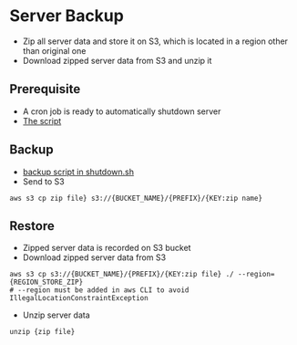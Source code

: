 # Server Backup
* Zip all server data and store it on S3, which is located in a region other than original one
* Download zipped server data from S3 and unzip it

## Prerequisite
* A cron job is ready to automatically shutdown server
* [The script](https://github.com/MOHOAzure/On-Demand-Minecraft-Sever/blob/main/Auto%20stop%20server/shutdown.sh)

## Backup
* [backup script in shutdown.sh](https://github.com/MOHOAzure/On-Demand-Minecraft-Sever/blob/main/Backup/shutdown_backup.sh)
* Send to S3
```
aws s3 cp zip file} s3://{BUCKET_NAME}/{PREFIX}/{KEY:zip name}
```

## Restore
* Zipped server data is recorded on S3 bucket
* Download zipped server data from S3
```
aws s3 cp s3://{BUCKET_NAME}/{PREFIX}/{KEY:zip file} ./ --region={REGION_STORE_ZIP}
# --region must be added in aws CLI to avoid IllegalLocationConstraintException
```

* Unzip server data
```
unzip {zip file}
```
